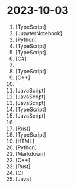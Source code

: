 # 2023-10-03

1. [](https://github.comundefined "🔥 The open-source notification infrastructure with fully functional embedded notification center 🚀🚀🚀") [TypeScript]
2. [](https://github.comundefined "Enable Next-Gen Large Language Model Applications. Join our Discord: https://discord.gg/pAbnFJrkgZ") [JupyterNotebook]
3. [](https://github.comundefined "Generative Gaussian Splatting for Efficient 3D Content Creation") [Python]
4. [](https://github.comundefined "Build like a team of hundreds_") [TypeScript]
5. [](https://github.comundefined "freeCodeCamp.org's open-source codebase and curriculum. Learn to code for free.") [TypeScript]
6. [](https://github.comundefined "Clean Architecture Solution Template for ASP.NET Core") [C#]
7. [](https://github.comundefined "📚 Freely available programming books") 
8. [](https://github.comundefined "Quill - A Modern SaaS-Platform Built With Next.js 13") [TypeScript]
9. [](https://github.comundefined "Bitcoin Core integration/staging tree") [C++]
10. [](https://github.comundefined "Master programming by recreating your favorite technologies from scratch.") 
11. [](https://github.comundefined "Algorithms and Data Structures implemented in JavaScript for beginners, following best practices.") [JavaScript]
12. [](https://github.comundefined "✯ 一个国内可直连的直播源分享项目 ✯ 🔕 永久免费 直连访问 完整开源 不含广告 完善的台标 直播源支持IPv4/IPv6双栈访问 🔕") [JavaScript]
13. [](https://github.comundefined "Low-code platform for building business applications. Connect to databases, cloud storages, GraphQL, API endpoints, Airtable, Google sheets, OpenAI, etc and build apps using drag and drop application builder. Built using JavaScript/TypeScript. 🚀") [JavaScript]
14. [](https://github.comundefined "🔥🔥🔥 Open-source backend development platform. Build production-ready services without wasting time on repetitive coding.") [TypeScript]
15. [](https://github.comundefined "AD Miner is an Active Directory audit tool that leverages cypher queries to crunch data from the #Bloodhound graph database to uncover security weaknesses") [JavaScript]
16. [](https://github.comundefined "List of Computer Science courses with video lectures.") 
17. [](https://github.comundefined "Next generation IT orchestration") [Rust]
18. [](https://github.comundefined "The Node.js® Website") [TypeScript]
19. [](https://github.comundefined "Source Code for Sigma Web Development Course") [HTML]
20. [](https://github.comundefined "openpilot is an open source driver assistance system. openpilot performs the functions of Automated Lane Centering and Adaptive Cruise Control for 250+ supported car makes and models.") [Python]
21. [](https://github.comundefined "📚 Collaborative cheatsheets for console commands") [Markdown]
22. [](https://github.comundefined "A JavaScript engine optimized for running React Native.") [C++]
23. [](https://github.comundefined "Hurl, run and test HTTP requests with plain text.") [Rust]
24. [](https://github.comundefined "The Dom amongst the Flipper Zero Firmware. Give your Flipper the power and freedom it is really craving. Let it show you its true form. Dont delay, switch to the one and only true Master today!") [C]
25. [](https://github.comundefined "The automation tower defense RTS") [Java]
